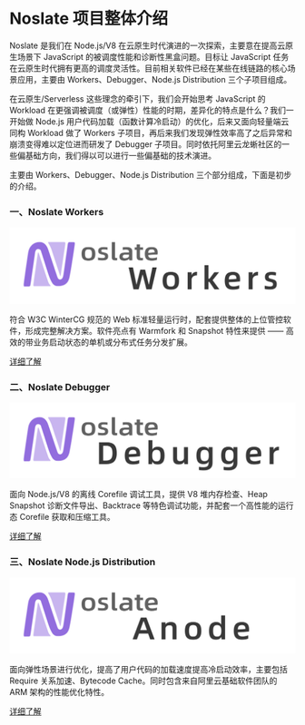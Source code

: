 # Noslate 项目整体介绍

Noslate 是我们在 Node.js/V8 在云原生时代演进的一次探索，主要意在提高云原生场景下 JavaScript 的被调度性能和诊断性黑盒问题。目标让 JavaScript 任务在云原生时代拥有更高的调度灵活性。目前相关软件已经在某些在线链路的核心场景应用，主要由 Workers、Debugger、Node.js Distribution 三个子项目组成。

在云原生/Serverless 这些理念的牵引下，我们会开始思考 JavaScript 的 Workload 在更强调被调度（或弹性）性能的时期，差异化的特点是什么？我们一开始做 Node.js 用户代码加载（函数计算冷启动）的优化，后来又面向轻量端云同构 Workload 做了 Workers 子项目，再后来我们发现弹性效率高了之后异常和崩溃变得难以定位进而研发了 Debugger 子项目。同时依托阿里云龙蜥社区的一些偏基础方向，我们得以可以进行一些偏基础的技术演进。

主要由 Workers、Debugger、Node.js Distribution 三个部分组成，下面是初步的介绍。

### 一、Noslate Workers

<div style={{maxWidth: "800px"}} >

![Noslate Workers](../assets/noslate-workers.png)

</div>


符合 W3C WinterCG 规范的 Web 标准轻量运行时，配套提供整体的上位管控软件，形成完整解决方案。软件亮点有 Warmfork 和 Snapshot 特性来提供 —— 高效的带业务启动状态的单机或分布式任务分发扩展。

[详细了解](/docs/noslate_workers/intro)

### 二、Noslate Debugger

<div style={{maxWidth: "800px"}} >

![Noslate Debugger](../assets/noslate-db.png)

</div>

面向 Node.js/V8 的离线 Corefile 调试工具，提供 V8 堆内存检查、Heap Snapshot 诊断文件导出、Backtrace 等特色调试功能，并配套一个高性能的运行态 Corefile 获取和压缩工具。

[详细了解](/docs/debugger/intro)

### 三、Noslate Node.js Distribution

<div style={{maxWidth: "800px"}} >

![Noslate Node.js Distribution](../assets/noslate-an.png)

</div>

面向弹性场景进行优化，提高了用户代码的加载速度提高冷启动效率，主要包括 Require 关系加速、Bytecode Cache。同时包含来自阿里云基础软件团队的 ARM 架构的性能优化特性。

[详细了解](/docs/node_js/intro)
